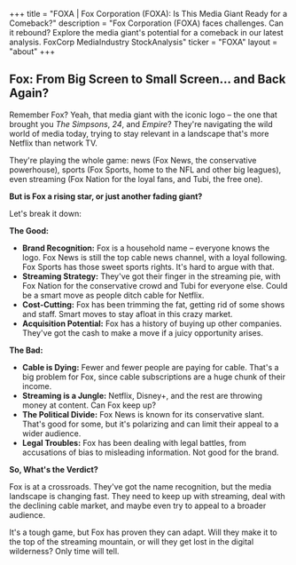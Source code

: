 +++
title = "FOXA |  Fox Corporation (FOXA): Is This Media Giant Ready for a Comeback?"
description = "Fox Corporation (FOXA) faces challenges. Can it rebound? Explore the media giant's potential for a comeback in our latest analysis. FoxCorp MediaIndustry StockAnalysis"
ticker = "FOXA"
layout = "about"
+++

        


## Fox: From Big Screen to Small Screen… and Back Again?

Remember Fox? Yeah, that media giant with the iconic logo – the one that brought you *The Simpsons*, *24*, and *Empire*? They're navigating the wild world of media today, trying to stay relevant in a landscape that's more Netflix than network TV. 

They're playing the whole game: news (Fox News, the conservative powerhouse), sports (Fox Sports, home to the NFL and other big leagues), even streaming (Fox Nation for the loyal fans, and Tubi, the free one). 

**But is Fox a rising star, or just another fading giant?**

Let's break it down:

**The Good:**

* **Brand Recognition:**  Fox is a household name – everyone knows the logo.  Fox News is still the top cable news channel, with a loyal following.  Fox Sports has those sweet sports rights. It's hard to argue with that.
* **Streaming Strategy:**  They've got their finger in the streaming pie, with Fox Nation for the conservative crowd and Tubi for everyone else.  Could be a smart move as people ditch cable for Netflix.
* **Cost-Cutting:** Fox has been trimming the fat, getting rid of some shows and staff.  Smart moves to stay afloat in this crazy market.
* **Acquisition Potential:**  Fox has a history of buying up other companies. They've got the cash to make a move if a juicy opportunity arises.

**The Bad:**

* **Cable is Dying:**  Fewer and fewer people are paying for cable.  That's a big problem for Fox, since cable subscriptions are a huge chunk of their income. 
* **Streaming is a Jungle:**  Netflix, Disney+, and the rest are throwing money at content.  Can Fox keep up? 
* **The Political Divide:** Fox News is known for its conservative slant. That's good for some, but it's polarizing and can limit their appeal to a wider audience.
* **Legal Troubles:** Fox has been dealing with legal battles, from accusations of bias to misleading information. Not good for the brand.

**So, What's the Verdict?**

Fox is at a crossroads.  They've got the name recognition, but the media landscape is changing fast. They need to keep up with streaming, deal with the declining cable market, and maybe even try to appeal to a broader audience.

It's a tough game, but Fox has proven they can adapt.  Will they make it to the top of the streaming mountain, or will they get lost in the digital wilderness? Only time will tell. 

        